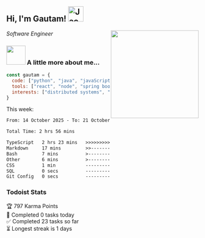 <h2> Hi, I'm Gautam! <img src="https://raw.githubusercontent.com/Tarikul-Islam-Anik/Animated-Fluent-Emojis/master/Emojis/Activities/Jack-O-Lantern.png" alt="Jack-O-Lantern" width="40" height="40" /></h2>
<img align='right' src="https://user-images.githubusercontent.com/74038190/213911110-aedbef38-a29f-4b6b-a65c-11608b4f75a5.gif" width="230">
<p><em>Software Engineer</em></p>


### <img src="https://user-images.githubusercontent.com/74038190/216656963-09118229-8a9e-4af0-910c-c37f35f2e210.gif" width="50"> A little more about me...  

```javascript
const gautam = {
  code: ["python", "java", "javaScript", "typeScript", "c++"],
  tools: ["react", "node", "spring boot", "docker", "next.JS", "aws", "gcp"],
  interests: ["distributed systems", "enterprise software", "parallel computing", "cloud computing", "machine learning", "AI"]
}
```
This week:
<!--START_SECTION:waka-->

```txt
From: 14 October 2025 - To: 21 October 2025

Total Time: 2 hrs 56 mins

TypeScript   2 hrs 23 mins   >>>>>>>>>>>>>>>>>>>>-----   78.45 %
Markdown     17 mins         >>-----------------------   09.51 %
Bash         7 mins          >------------------------   04.13 %
Other        6 mins          >------------------------   03.51 %
CSS          1 min           -------------------------   00.89 %
SQL          0 secs          -------------------------   00.15 %
Git Config   0 secs          -------------------------   00.10 %
```

<!--END_SECTION:waka-->


### Todoist Stats

<!-- TODO-IST:START -->
🏆  797 Karma Points           
🌸  Completed 0 tasks today           
✅  Completed 23 tasks so far           
⏳  Longest streak is 1 days
<!-- TODO-IST:END -->
